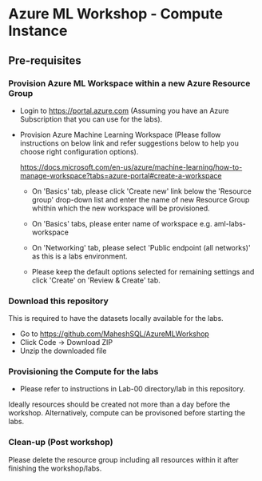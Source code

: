 # Azure ML Workshop - Compute Instance

## Pre-requisites 

### Provision Azure ML Workspace within a new Azure Resource Group

- Login to https://portal.azure.com (Assuming you have an Azure Subscription that you can use for the labs).

- Provision Azure Machine Learning Workspace (Please follow instructions on below link and refer suggestions below to help you choose right configuration options).

  https://docs.microsoft.com/en-us/azure/machine-learning/how-to-manage-workspace?tabs=azure-portal#create-a-workspace
  
  - On 'Basics' tab, please click 'Create new' link below the 'Resource group' drop-down list and enter the name of new Resource Group whithin which the new workspace will be provisioned.
  
  - On 'Basics' tabs, please enter name of workspace e.g. aml-labs-workspace
  
  - On 'Networking' tab, please select 'Public endpoint (all networks)' as this is a labs environment.
  
  - Please keep the default options selected for remaining settings and click 'Create' on 'Review & Create' tab.

### Download this repository
This is required to have the datasets locally available for the labs.
- Go to https://github.com/MaheshSQL/AzureMLWorkshop
- Click Code -> Download ZIP
- Unzip the downloaded file

### Provisioning the Compute for the labs
- Please refer to instructions in Lab-00 directory/lab in this repository. 

Ideally resources should be created not more than a day before the workshop.
Alternatively, compute can be provisoned before starting the labs.

### Clean-up (Post workshop)
Please delete the resource group including all resources within it after finishing the workshop/labs.
